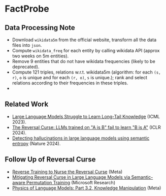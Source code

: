 # FactProbe

## Data Processing Note

- Download `wikidata5m` from the official website, transform all the data files into `json`.
- Compute `wikidata_freq` for each entity by calling wikidata API (approx two weeks on 5m entities).
- Remove 9 entities that do not have wikidata frequencies (likely to be deprecated).
- Compute 121 triples, relations w.r.t. wikidata5m (algorithm: for each `(s, r)`, `o` is unique and for each `(r, o)`, `s` is unique.); rank and select relations according to their frequencies in these triples.
- 


## Related Work

- [Large Language Models Struggle to Learn Long-Tail Knowledge](https://arxiv.org/abs/2211.08411) (ICML 2023).
- [The Reversal Curse: LLMs trained on "A is B" fail to learn "B is A"](https://arxiv.org/abs/2309.12288) (ICLR 2024).
- [Detecting hallucinations in large language models using semantic entropy](https://www.nature.com/articles/s41586-024-07421-0.pdf) (Nature 2024).

## Follow Up of Reversal Curse

- [Reverse Training to Nurse the Reversal Curse](https://arxiv.org/pdf/2403.13799) (Meta)
- [Mitigating Reversal Curse in Large Language Models via Semantic-aware Permutation Training](https://arxiv.org/pdf/2403.00758) (Microsoft Research)
- [Physics of Language Models: Part 3.2, Knowledge Manipulation](https://arxiv.org/pdf/2309.14402) (Meta)
